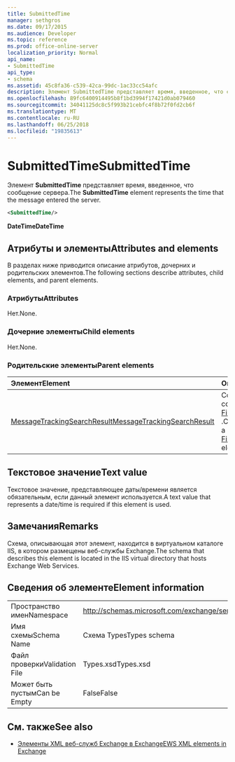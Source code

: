 ```yaml
---
title: SubmittedTime
manager: sethgros
ms.date: 09/17/2015
ms.audience: Developer
ms.topic: reference
ms.prod: office-online-server
localization_priority: Normal
api_name:
- SubmittedTime
api_type:
- schema
ms.assetid: 45c8fa36-c539-42ca-99dc-1ac33cc54afc
description: Элемент SubmittedTime представляет время, введенное, что сообщение сервера.
ms.openlocfilehash: 89fc6400914495b8f1bd3994f17421d0ab079460
ms.sourcegitcommit: 34041125dc8c5f993b21cebfc4f8b72f0fd2cb6f
ms.translationtype: MT
ms.contentlocale: ru-RU
ms.lasthandoff: 06/25/2018
ms.locfileid: "19835613"
---
```

# <a name="submittedtime"></a><span data-ttu-id="14eca-103">SubmittedTime</span><span class="sxs-lookup"><span data-stu-id="14eca-103">SubmittedTime</span></span>

<span data-ttu-id="14eca-104">Элемент **SubmittedTime** представляет время, введенное, что сообщение сервера.</span><span class="sxs-lookup"><span data-stu-id="14eca-104">The **SubmittedTime** element represents the time that the message entered the server.</span></span> 
  
```XML
<SubmittedTime/>
```

 <span data-ttu-id="14eca-105">**DateTime**</span><span class="sxs-lookup"><span data-stu-id="14eca-105">**DateTime**</span></span>
## <a name="attributes-and-elements"></a><span data-ttu-id="14eca-106">Атрибуты и элементы</span><span class="sxs-lookup"><span data-stu-id="14eca-106">Attributes and elements</span></span>

<span data-ttu-id="14eca-107">В разделах ниже приводится описание атрибутов, дочерних и родительских элементов.</span><span class="sxs-lookup"><span data-stu-id="14eca-107">The following sections describe attributes, child elements, and parent elements.</span></span>
  
### <a name="attributes"></a><span data-ttu-id="14eca-108">Атрибуты</span><span class="sxs-lookup"><span data-stu-id="14eca-108">Attributes</span></span>

<span data-ttu-id="14eca-109">Нет.</span><span class="sxs-lookup"><span data-stu-id="14eca-109">None.</span></span>
  
### <a name="child-elements"></a><span data-ttu-id="14eca-110">Дочерние элементы</span><span class="sxs-lookup"><span data-stu-id="14eca-110">Child elements</span></span>

<span data-ttu-id="14eca-111">Нет.</span><span class="sxs-lookup"><span data-stu-id="14eca-111">None.</span></span>
  
### <a name="parent-elements"></a><span data-ttu-id="14eca-112">Родительские элементы</span><span class="sxs-lookup"><span data-stu-id="14eca-112">Parent elements</span></span>

|<span data-ttu-id="14eca-113">**Элемент**</span><span class="sxs-lookup"><span data-stu-id="14eca-113">**Element**</span></span>|<span data-ttu-id="14eca-114">**Описание**</span><span class="sxs-lookup"><span data-stu-id="14eca-114">**Description**</span></span>|
|:-----|:-----|
|[<span data-ttu-id="14eca-115">MessageTrackingSearchResult</span><span class="sxs-lookup"><span data-stu-id="14eca-115">MessageTrackingSearchResult</span></span>](messagetrackingsearchresult.md) <br/> |<span data-ttu-id="14eca-116">Содержит результат одного сообщения для элемента [FindMessageTrackingReportResponse](findmessagetrackingreportresponse.md) .</span><span class="sxs-lookup"><span data-stu-id="14eca-116">Contains a single message result for a [FindMessageTrackingReportResponse](findmessagetrackingreportresponse.md) element.</span></span>  <br/> |
   
## <a name="text-value"></a><span data-ttu-id="14eca-117">Текстовое значение</span><span class="sxs-lookup"><span data-stu-id="14eca-117">Text value</span></span>

 <span data-ttu-id="14eca-118">Текстовое значение, представляющее даты/времени является обязательным, если данный элемент используется.</span><span class="sxs-lookup"><span data-stu-id="14eca-118">A text value that represents a date/time is required if this element is used.</span></span> 
  
## <a name="remarks"></a><span data-ttu-id="14eca-119">Замечания</span><span class="sxs-lookup"><span data-stu-id="14eca-119">Remarks</span></span>

<span data-ttu-id="14eca-120">Схема, описывающая этот элемент, находится в виртуальном каталоге IIS, в котором размещены веб-службы Exchange.</span><span class="sxs-lookup"><span data-stu-id="14eca-120">The schema that describes this element is located in the IIS virtual directory that hosts Exchange Web Services.</span></span>
  
## <a name="element-information"></a><span data-ttu-id="14eca-121">Сведения об элементе</span><span class="sxs-lookup"><span data-stu-id="14eca-121">Element information</span></span>

|||
|:-----|:-----|
|<span data-ttu-id="14eca-122">Пространство имен</span><span class="sxs-lookup"><span data-stu-id="14eca-122">Namespace</span></span>  <br/> |http://schemas.microsoft.com/exchange/services/2006/types  <br/> |
|<span data-ttu-id="14eca-123">Имя схемы</span><span class="sxs-lookup"><span data-stu-id="14eca-123">Schema Name</span></span>  <br/> |<span data-ttu-id="14eca-124">Схема Types</span><span class="sxs-lookup"><span data-stu-id="14eca-124">Types schema</span></span>  <br/> |
|<span data-ttu-id="14eca-125">Файл проверки</span><span class="sxs-lookup"><span data-stu-id="14eca-125">Validation File</span></span>  <br/> |<span data-ttu-id="14eca-126">Types.xsd</span><span class="sxs-lookup"><span data-stu-id="14eca-126">Types.xsd</span></span>  <br/> |
|<span data-ttu-id="14eca-127">Может быть пустым</span><span class="sxs-lookup"><span data-stu-id="14eca-127">Can be Empty</span></span>  <br/> |<span data-ttu-id="14eca-128">False</span><span class="sxs-lookup"><span data-stu-id="14eca-128">False</span></span>  <br/> |
   
## <a name="see-also"></a><span data-ttu-id="14eca-129">См. также</span><span class="sxs-lookup"><span data-stu-id="14eca-129">See also</span></span>



- [<span data-ttu-id="14eca-130">Элементы XML веб-служб Exchange в Exchange</span><span class="sxs-lookup"><span data-stu-id="14eca-130">EWS XML elements in Exchange</span></span>](ews-xml-elements-in-exchange.md)

